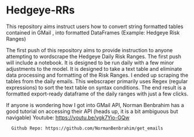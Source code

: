 # Hedgeye-RRs
This repository aims instruct users how to convert string formatted tables contained in GMail , into formatted DataFrames (Example: Hedgeye Risk Ranges)

The first push of this repository aims to provide instruction to anyone attempting to wordscrape the Hedgeye Daily Risk Ranges. The first push will include a notebook. It is designed to be run daily with a few minor adjustments to the model. It is designed to take a text table and eliminate data processing and formatting of the Risk Ranges. I ended up scraping the tables from the daily emails. This webscraper primarily uses Regex (regular expressions) to sort the text table on syntax conditions. The end result is a formatted export-ready dataframe of the daily ranges with just a few clicks.

If anyone is wondering how I got into GMail API, Norman Benbrahim has a good tutorial on accessing their API (heads up, it is a bit ambiguous but navigable) 
      Youtube: https://youtu.be/vgk7Yio-GQw
      
      Github Repo: https://github.com/NormanBenbrahim/get_emails
      
